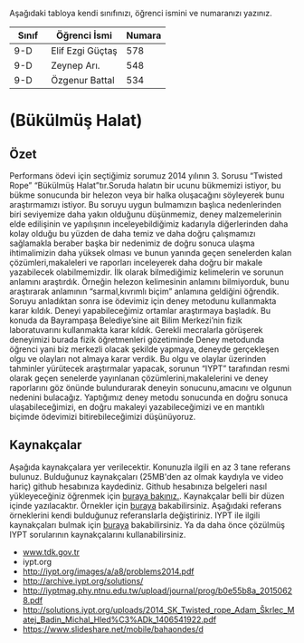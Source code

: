 

Aşağıdaki tabloya kendi sınıfınızı, öğrenci ismini ve numaranızı yazınız. 

Sınıf | Öğrenci İsmi  | Numara
-------|----------------|--------
9-D    |Elif Ezgi Güçtaş|578
9-D    |Zeynep Arı.     |548
9-D    |Özgenur Battal  |534
#  (Bükülmüş Halat)
## Özet
Performans ödevi için seçtiğimiz sorumuz 2014 yılının 3. Sorusu “Twisted Rope” “Bükülmüş Halat”tır.Soruda halatın bir ucunu bükmemizi istiyor, bu bükme sonucunda bir helezon veya bir halka oluşacağını söyleyerek bunu araştırmamızı istiyor. Bu soruyu uygun bulmamızın başlıca nedenlerinden biri seviyemize daha yakın olduğunu düşünmemiz, deney malzemelerinin elde edilişinin ve yapılışının inceleyebildiğimiz kadarıyla diğerlerinden daha kolay olduğu bu yüzden de daha temiz ve daha doğru çalışmamızı sağlamakla beraber başka bir nedenimiz de doğru sonuca ulaşma ihtimalimizin daha yüksek olması ve bunun yanında geçen senelerden kalan çözümleri,makaleleri ve raporları inceleyerek daha doğru bir makale yazabilecek olabilmemizdir. İlk olarak bilmediğimiz kelimelerin ve sorunun anlamını araştırdık. Örneğin helezon kelimesinin anlamını bilmiyorduk, bunu araştırarak anlamının “sarmal,kıvrımlı biçim” anlamına geldiğini öğrendik. Soruyu anladıktan sonra ise ödevimiz için deney metodunu kullanmakta karar kıldık. Deneyi yapabileceğimiz ortamlar araştırmaya başladık. Bu konuda da Bayrampaşa Belediye’sine ait Bilim Merkezi’nin fizik laboratuvarını kullanmakta karar kıldık. Gerekli mecralarla görüşerek deneyimizi burada fizik öğretmenleri gözetiminde Deney metodunda öğrenci yani biz merkezli  olacak şekilde yapmaya, deneyde gerçekleşen olgu ve olayları not almaya karar verdik.  Bu olgu ve olaylar üzerinden tahminler yürütecek araştırmalar yapacak, sorunun “IYPT” tarafından resmi olarak geçen senelerde yayınlanan çözümlerini,makalelerini ve deney raporlarını göz önünde bulundurarak deneyin sonucunu,amacını ve olgunun nedenini bulacağız. Yaptığımız deney metodu sonucunda en doğru sonuca ulaşabileceğimizi, en doğru makaleyi yazabileceğimizi ve en mantıklı biçimde ödevimizi bitirebileceğimizi düşünüyoruz. 

## Kaynakçalar  
Aşağıda kaynakçalara yer verilecektir. Konunuzla ilgili en az 3 tane referans bulunuz. Bulduğunuz  kaynakçaları (25MB'den az olmak kaydıyla ve video hariç) github hesabınıza kaydediniz. Github hesabınıza belgeleri nasıl yükleyeceğiniz öğrenmek için [buraya bakınız.](https://help.github.com/articles/adding-a-file-to-a-repository/). Kaynakçalar belli bir düzen içinde yazılacaktır. Örnekler için [buraya](http://www.tubitak.gov.tr/tr/duyuru/bibliyografik-verilerin-duzenlenmesi) bakabilirsiniz. Aşağıdaki referans örneklerini kendi bulduğunuz referanslarla değiştiriniz. IYPT ile ilgili kaynakçaları bulmak için [buraya](http://kit.ilyam.org/) bakabilirsiniz. Ya da daha önce çözülmüş IYPT sorularının kaynakçalarını kullanabilirsiniz. 

* www.tdk.gov.tr
* iypt.org
* http://iypt.org/images/a/a8/problems2014.pdf
* http://archive.iypt.org/solutions/
* http://iyptmag.phy.ntnu.edu.tw/upload/journal/prog/b0e55b8a_20150628.pdf
* http://solutions.iypt.org/uploads/2014_SK_Twisted_rope_Adam_Škrlec_Matej_Badin_Michal_Hled%C3%ADk_1406541922.pdf
* https://www.slideshare.net/mobile/bahaondes/d
